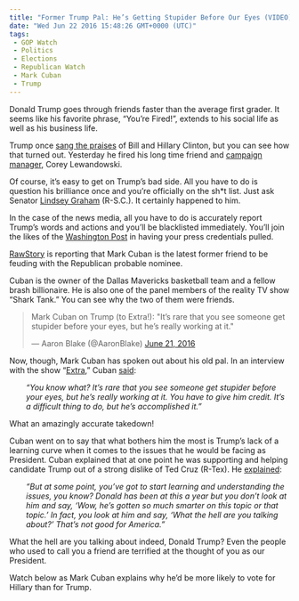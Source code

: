 ```yaml
---
title: "Former Trump Pal: He’s Getting Stupider Before Our Eyes (VIDEO)"
date: "Wed Jun 22 2016 15:48:26 GMT+0000 (UTC)"
tags: 
 - GOP Watch
 - Politics
 - Elections
 - Republican Watch
 - Mark Cuban
 - Trump
---
```

<p><!--OffDef--></p><p><!--Ads1--></p><p>Donald Trump goes through friends&#xA0;faster than the average first grader. It seems like his favorite phrase, &#x201C;You&#x2019;re Fired!&#x201D;, extends to his social life as well as his business life.</p><p>Trump once <a href="/2016/06/17/trump-blog-post-called-hillary-smart-tough-nice-video/">sang the praises</a> of Bill and Hillary Clinton, but you can see how that turned out. Yesterday he fired his long time friend and&#xA0;<a href="/2016/06/20/trump-campaign-manager-screams-to-press-secretary-youre-fkng-dead-to-me/">campaign manager</a>, Corey Lewandowski.</p><p>Of course, it&#x2019;s easy to get on Trump&#x2019;s bad side. All you have to do is question his brilliance once and you&#x2019;re officially on the sh*t list. Just ask Senator <a href="http://www.politico.com/story/2016/02/trump-lindsay-graham-insults-219374" onclick="__gaTracker(&apos;send&apos;, &apos;event&apos;, &apos;outbound-article&apos;, &apos;http://www.politico.com/story/2016/02/trump-lindsay-graham-insults-219374&apos;, &apos;Lindsey Graham&apos;);">Lindsey Graham</a> (R-S.C.). It certainly happened to him.</p><p>In the case of the news media, all you have to do is accurately report Trump&#x2019;s words and actions and you&#x2019;ll be blacklisted immediately. You&#x2019;ll join the likes of the <a href="http://www.nbcnews.com/politics/2016-election/trump-revokes-washington-post-s-press-credentials-n591586" onclick="__gaTracker(&apos;send&apos;, &apos;event&apos;, &apos;outbound-article&apos;, &apos;http://www.nbcnews.com/politics/2016-election/trump-revokes-washington-post-s-press-credentials-n591586&apos;, &apos;Washington Post&apos;);">Washington Post</a> in having&#xA0;your press credentials pulled.</p><p><a href="http://www.rawstory.com/2016/06/mark-cuban-destroys-donald-trump-its-rare-that-you-see-someone-get-stupider-before-your-eyes/" onclick="__gaTracker(&apos;send&apos;, &apos;event&apos;, &apos;outbound-article&apos;, &apos;http://www.rawstory.com/2016/06/mark-cuban-destroys-donald-trump-its-rare-that-you-see-someone-get-stupider-before-your-eyes/&apos;, &apos;RawStory&apos;);">RawStory</a> is reporting that Mark Cuban is the latest former friend to be feuding with the Republican probable nominee.</p><p>Cuban is the owner of the Dallas Mavericks basketball team and a fellow brash billionaire. He is also one of the panel members of the reality TV show &#x201C;Shark Tank.&#x201D; You can see why&#xA0;the two of them were friends.</p><blockquote class="twitter-tweet" data-width="500"><p lang="en" dir="ltr">Mark Cuban on Trump (to Extra!): &quot;It&#x2019;s rare that you see someone get stupider before your eyes, but he&#x2019;s really working at it.&quot;</p>
<p>&#x2014; Aaron Blake (@AaronBlake) <a href="https://twitter.com/AaronBlake/status/745322729444884480" onclick="__gaTracker(&apos;send&apos;, &apos;event&apos;, &apos;outbound-article&apos;, &apos;https://twitter.com/AaronBlake/status/745322729444884480&apos;, &apos;June 21, 2016&apos;);">June 21, 2016</a></p></blockquote><p><script async src="//platform.twitter.com/widgets.js" charset="utf-8"></script></p><p>Now, though, Mark Cuban has spoken out about his old pal. In an interview with the show &#x201C;<a href="http://extratv.com/" onclick="__gaTracker(&apos;send&apos;, &apos;event&apos;, &apos;outbound-article&apos;, &apos;http://extratv.com/&apos;, &apos;Extra&apos;);">Extra</a>,&#x201D; Cuban <a href="http://www.rawstory.com/2016/06/mark-cuban-destroys-donald-trump-its-rare-that-you-see-someone-get-stupider-before-your-eyes/" onclick="__gaTracker(&apos;send&apos;, &apos;event&apos;, &apos;outbound-article&apos;, &apos;http://www.rawstory.com/2016/06/mark-cuban-destroys-donald-trump-its-rare-that-you-see-someone-get-stupider-before-your-eyes/&apos;, &apos;said&apos;);">said</a>:</p><p class="p1" style="padding-left: 30px;"><em><span class="s1">&#x201C;You know what? It&#x2019;s rare that you see someone get stupider before your eyes, but he&#x2019;s really working at it.&#xA0;You have to give him credit. It&#x2019;s a difficult thing to do, but he&#x2019;s accomplished it.&#x201D;</span></em></p><p class="p1">What an amazingly accurate takedown!</p><p class="p1">Cuban went on to say that what bothers&#xA0;him the most is Trump&#x2019;s lack of a learning curve when it comes to&#xA0;the issues that he would be facing as President. Cuban explained that at one point he was supporting and helping candidate Trump out of a strong dislike of Ted Cruz (R-Tex). He <a href="http://www.rawstory.com/2016/06/mark-cuban-destroys-donald-trump-its-rare-that-you-see-someone-get-stupider-before-your-eyes/" onclick="__gaTracker(&apos;send&apos;, &apos;event&apos;, &apos;outbound-article&apos;, &apos;http://www.rawstory.com/2016/06/mark-cuban-destroys-donald-trump-its-rare-that-you-see-someone-get-stupider-before-your-eyes/&apos;, &apos;explained&apos;);">explained</a>:</p><p class="p1" style="padding-left: 30px;"><em><span class="s1">&#x201C;But at some point, you&#x2019;ve got to start learning and understanding the issues, you know? Donald has been at this a year but you don&#x2019;t look at him and say, &#x2018;Wow, he&#x2019;s gotten so much smarter on this topic or that topic.&#x2019; In fact, you look at him and say, &#x2018;What the hell are you talking about?&#x2019; That&#x2019;s not good for America.&#x201D;</span></em></p><p><!--Ads2--></p><p class="p1">What the hell are you talking about indeed, Donald Trump? Even the people who used to call you a friend&#xA0;are terrified&#xA0;at the thought of you as our President.</p><p>Watch below as Mark Cuban explains why he&#x2019;d be more likely to vote for Hillary than for Trump.</p>